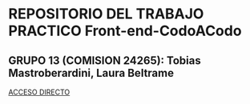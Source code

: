 # REPOSITORIO DEL TRABAJO PRACTICO Front-end-CodoACodo

## GRUPO 13 (COMISION 24265): Tobias Mastroberardini, Laura Beltrame

[ACCESO DIRECTO](https://tobiasmastroberardini.github.io/TP-Front-end-CodoACodo/index.html#inicio)
